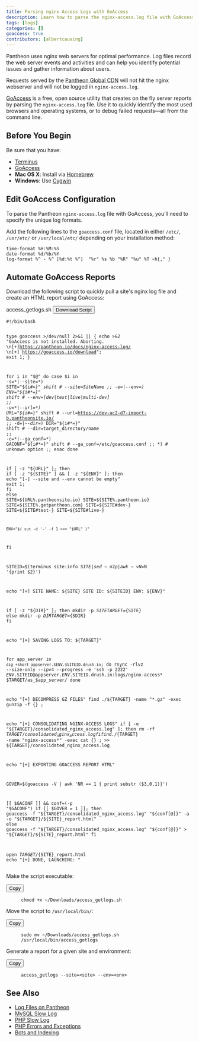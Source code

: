 ```yaml
---
title: Parsing nginx Access Logs with GoAccess
description: Learn how to parse the nginx-access.log file with GoAccess to gather information on your visitors and referral traffic.
tags: [logs]
categories: []
goaccess: true
contributors: [albertcausing]
---
```

Pantheon uses nginx web servers for optimal performance. Log files record the web server events and activities and can help you identify potential issues and gather information about users.

<Alert title="Note" type="info">
Requests served by the <a href="/docs/global-cdn">Pantheon Global CDN</a> will not hit the nginx webserver and will not be logged in <code>nginx-access.log</code>.
</Alert>

[GoAccess](https://goaccess.io/) is a free, open source utility that creates on the fly server reports by parsing the `nginx-access.log` file. Use it to quickly identify the most used browsers and operating systems, or to debug failed requests—all from the command line.

## Before You Begin

Be sure that you have:

- [Terminus](/docs/terminus)
- [GoAccess](https://goaccess.io/download)
 - **Mac OS X**: Install via [Homebrew](https://brew.sh/)
 - **Windows**: Use [Cygwin](https://cygwin.com/install.html)

## Edit GoAccess Configuration

To parse the Pantheon `nginx-access.log` file with GoAccess, you'll need to specify the unique log formats.

Add the following lines to the `goaccess.conf` file, located in either `/etc/`, `/usr/etc/` or `/usr/local/etc/` depending on your installation method:
```
time-format %H:%M:%S
date-format %d/%b/%Y
log-format %^ - %^ [%d:%t %^]  "%r" %s %b "%R" "%u" %T ~h{," }
```
## Automate GoAccess Reports
<p class="instruction">Download the following script to quickly pull a site's nginx log file and create an HTML report using GoAccess:</p>
<div class="script-file-header">
access_getlogs.sh
<a id="downloadLinkgoaccess"><button class="btn btn-default btn-download"><i class="fa fa-download" aria-hidden="true"></i>   Download Script
</button></a>
</div>
<pre><code id="access_getlogs">#!/bin/bash

type goaccess >/dev/null 2>&1 || { echo >&2 "GoAccess is not installed. Aborting. \n[+]https://pantheon.io/docs/nginx-access-log/ \n[+] https://goaccess.io/download"; exit 1; }


for i in "$@"
do
case $i in
    -s=*|--site=*)
    	SITE="${i#*=}"
		shift # --site=SiteName
    ;;
    -e=*|--env=*)
    	ENV="${i#*=}"
		shift # --env=[dev|test|live|multi-dev]
    ;;
    -u=*|--url=*)
	URL="${i#*=}"
		shift # --url=https://dev-ac2-d7-import-b.pantheonsite.io/
    ;;
    -d=*|--dir=*)
    	DIR="${i#*=}"
		shift # --dir=target_directory/name
    ;;
    -c=*|--ga_conf=*)
        GACONF="${i#*=}"
        shift # --ga_conf=/etc/goaccess.conf
    ;;
    *)
        # unknown option
    ;;
esac
done

if [ -z "${URL}" ]; then
  	if [ -z "${SITE}" ] && [ -z "${ENV}" ]; then
		echo "[-] --site and --env cannot be empty"
		exit 1;
	fi
else
 	SITE=${URL%.pantheonsite.io}
	SITE=${SITE%.pantheon.io}
	SITE=${SITE%.getpantheon.com}
	SITE=${SITE#dev-}
	SITE=${SITE#test-}
	SITE=${SITE#live-}

	ENV="$( cut -d '-' -f 1 <<< "$URL" )"
fi

SITEID=$(terminus site:info ${SITE} | sed -n 2p | awk -v N=$N '{print $2}')

echo "[+] SITE NAME: ${SITE} 		SITE ID: ${SITEID} 			ENV: ${ENV}"

if [ -z "${DIR}" ]; then
    mkdir -p ${SITE}
    TARGET=${SITE}
else
    mkdir -p ${DIR}
    TARGET=${SDIR}
fi

echo "[+] SAVING LOGS TO: ${TARGET}"

for app_server in `dig +short appserver.$ENV.$SITEID.drush.in`;
do
  	rsync -rlvz --size-only --ipv4 --progress -e 'ssh -p 2222' $ENV.$SITEID@appserver.$ENV.$SITEID.drush.in:logs/nginx-access* $TARGET/as_$app_server/
done

echo "[+] DECOMPRESS GZ FILES"
find ./${TARGET} -name "*.gz" -exec gunzip -f {} \;

echo "[+] CONSOLIDATING NGINX-ACCESS LOGS"
if [ -e "${TARGET}/consolidated_nginx_access.log" ]; then
    rm -rf ${TARGET}/consolidated_nginx_access.log
fi
find ./${TARGET} -name "nginx-access*" -exec cat {} \; >> ${TARGET}/consolidated_nginx_access.log

echo "[+] EXPORTING GOACCESS REPORT HTML"

GOVER=$(goaccess -V | awk 'NR == 1 { print substr ($3,0,1)}')

[[ $GACONF ]] && conf=(-p "$GACONF")
if [[ $GOVER = 1 ]]; then
	goaccess -f "${TARGET}/consolidated_nginx_access.log" "${conf[@]}" -a -o "${TARGET}/${SITE}_report.html"
else
	goaccess -f "${TARGET}/consolidated_nginx_access.log" "${conf[@]}" > "${TARGET}/${SITE}_report.html"
fi

open ${TARGET}/${SITE}_report.html
echo "[+] DONE, LAUNCHING: "</code></pre>

<p class="instruction">Make the script executable:</p>
<div class="copy-snippet">
<button class="btn btn-default btn-clippy" data-clipboard-target="#script-install">Copy</button>
<figure><pre id="script-install"><code class="command bash" data-lang="bash">chmod +x ~/Downloads/access_getlogs.sh</code></pre></figure>
</div>

<p class="instruction">Move the script to <code>/usr/local/bin/</code>:</p>
<div class="copy-snippet">
<button class="btn btn-default btn-clippy" data-clipboard-target="#script-move">Copy</button>
<figure><pre id="script-move"><code class="command bash" data-lang="bash">sudo mv ~/Downloads/access_getlogs.sh /usr/local/bin/access_getlogs
</code></pre></figure>
</div>

<p class="instruction">Generate a report for a given site and environment:</p>
<div class="copy-snippet">
<button class="btn btn-default btn-clippy" data-clipboard-target="#script-run">Copy</button>
<figure><pre id="script-run"><code class="command bash" data-lang="bash">access_getlogs --site=&lt;site&gt; --env=&lt;env&gt;</code></pre></figure>
</div>



## See Also
- [Log Files on Pantheon](/docs/logs)
- [MySQL Slow Log](/docs/mysql-slow-log/)
- [PHP Slow Log](/docs/php-slow-log/)
- [PHP Errors and Exceptions](/docs/php-errors/)
- [Bots and Indexing](/docs/bots-and-indexing/)

